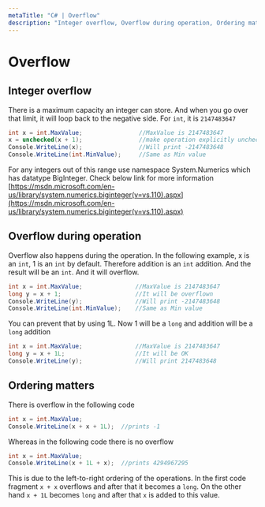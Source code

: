 ```yaml
---
metaTitle: "C# | Overflow"
description: "Integer overflow, Overflow during operation, Ordering matters"
---
```


# Overflow




## Integer overflow


There is a maximum capacity an integer can store. And when you go over that limit, it will loop back to the negative side. For `int`, it is `2147483647`

```cs
int x = int.MaxValue;                //MaxValue is 2147483647
x = unchecked(x + 1);                //make operation explicitly unchecked so that the example also works when the check for arithmetic overflow/underflow is enabled in the project settings 
Console.WriteLine(x);                //Will print -2147483648
Console.WriteLine(int.MinValue);     //Same as Min value

```

For any integers out of this range use namespace System.Numerics which has datatype
BigInteger. Check below link for more information [https://msdn.microsoft.com/en-us/library/system.numerics.biginteger(v=vs.110).aspx](https://msdn.microsoft.com/en-us/library/system.numerics.biginteger(v=vs.110).aspx)



## Overflow during operation


Overflow also happens during the operation. In the following example, x is an `int`, 1 is an `int` by default. Therefore addition is an `int` addition. And the result will be an `int`. And it will overflow.

```cs
int x = int.MaxValue;               //MaxValue is 2147483647
long y = x + 1;                     //It will be overflown
Console.WriteLine(y);               //Will print -2147483648
Console.WriteLine(int.MinValue);    //Same as Min value

```

You can prevent that by using 1L. Now 1 will be a `long` and addition will be a `long` addition

```cs
int x = int.MaxValue;               //MaxValue is 2147483647
long y = x + 1L;                    //It will be OK
Console.WriteLine(y);               //Will print 2147483648

```



## Ordering matters


There is overflow in the following code

```cs
int x = int.MaxValue;
Console.WriteLine(x + x + 1L);  //prints -1

```

Whereas in the following code there is no overflow

```cs
int x = int.MaxValue;
Console.WriteLine(x + 1L + x);  //prints 4294967295

```

This is due to the left-to-right ordering of the operations. In the first code fragment `x + x` overflows and after that it becomes a `long`. On the other hand `x + 1L` becomes `long` and after that `x` is added to this value.

